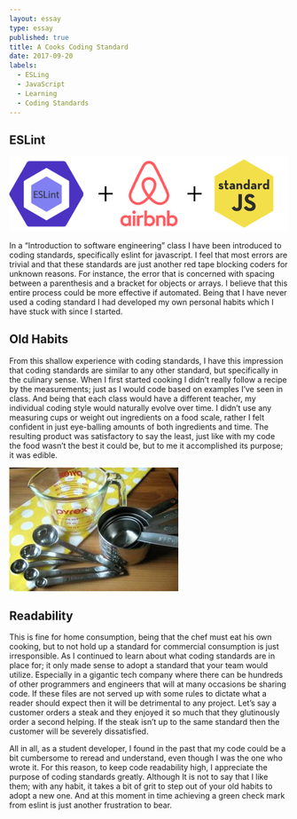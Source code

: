 ```yaml
---
layout: essay
type: essay
published: true
title: A Cooks Coding Standard
date: 2017-09-20
labels:
  - ESLing
  - JavaScript
  - Learning
  - Coding Standards
---
```



## ESLint

<img class="ui medium left floated image" src="../images/codeStandard.png">

 
In a “Introduction to software engineering” class I have been introduced to coding standards, specifically eslint for javascript. 
I feel that most errors are trivial and that these standards are just another red tape blocking coders for unknown reasons. For instance, 
the error that is concerned with spacing between a parenthesis and a bracket for objects or arrays. I believe 
that this entire process could be more effective if automated. Being that I have never used a coding standard I had developed my
own personal habits which I have stuck with since I started. 

## Old Habits

From this shallow experience with coding standards, I have this impression that coding standards are similar to any other standard, but 
specifically in the culinary sense. When I first started cooking I didn’t really follow a recipe by the measurements; just as I would code
based on examples I’ve seen in class. And being that each class would have a different teacher, my individual coding style would naturally
evolve over time. I didn’t use any measuring cups or weight out ingredients on a food scale, rather I felt confident in just eye-balling 
amounts of both ingredients and time. The resulting product was satisfactory to say the least, just like with my code the food wasn’t the
best it could be, but to me it accomplished its purpose; it was edible. 

<img class="ui small centered circular image" src="../images/cooking.png">

## Readability

This is fine for home consumption, being that the chef must eat his own cooking, but to not hold up a standard for commercial consumption is
just irresponsible. As I continued to learn about what coding standards are in place for; it only made sense to adopt a standard that your
team would utilize. Especially in a gigantic tech company where there can be hundreds of other programmers and engineers that will at many 
occasions be sharing code. If these files are not served up with some rules to dictate what a reader should expect then it will be detrimental 
to any project. Let’s say a customer orders a steak and they enjoyed it so much that they glutinously order a second helping. If the steak 
isn’t up to the same standard then the customer will be severely dissatisfied. 

All in all, as a student developer, I found in the past that my code could be a bit cumbersome to reread and understand, even though I was 
the one who wrote it. For this reason, to keep code readability high, I appreciate the purpose of coding standards greatly. Although It is not 
to say that I like them; with any habit, it takes a bit of grit to step out of your old habits to adopt a new one. And at this moment in time 
achieving a green check mark from eslint is just another frustration to bear.
